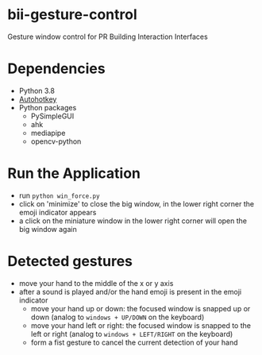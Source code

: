 # bii-gesture-control
Gesture window control for PR Building Interaction Interfaces

# Dependencies
- Python 3.8
- [Autohotkey](https://www.autohotkey.com/)
- Python packages
  - PySimpleGUI
  - ahk
  - mediapipe
  - opencv-python

# Run the Application 
- run `python win_force.py`
- click on 'minimize' to close the big window, in the lower right corner the emoji indicator appears
- a click on the miniature window in the lower right corner will open the big window again

# Detected gestures
- move your hand to the middle of the x or y axis
- after a sound is played and/or the hand emoji is present in the emoji indicator
  - move your hand up or down: the focused window is snapped up or down (analog to `windows + UP/DOWN` on the keyboard)
  - move your hand left or right: the focused window is snapped to the left or right (analog to `windows + LEFT/RIGHT` on the keyboard)
  - form a fist gesture to cancel the current detection of your hand
